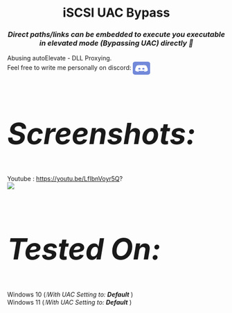 <h1 align="center">iSCSI UAC Bypass</h1>
<i><h3 align="center">Direct paths/links can be embedded to execute you executable in elevated mode (Bypassing UAC) directly 🔗</h3></i>
Abusing autoElevate - DLL Proxying.<br>
Feel free to write me personally on discord: <a href="https://discord.gg/MJjwryfX9B" target="blank"><img align="center" src="https://github.com/edent/SuperTinyIcons/blob/master/images/svg/discord.svg" alt="https://discord.com/invite/N52JqGb" height="30" width="40" /></a>

<h2 style="font-size:7vw" align="left"><i>Screenshots:</i></h2>

Youtube : https://youtu.be/LfIbnVoyr5Q? <br>
[<img src="https://i.ytimg.com/vi/LfIbnVoyr5Q/maxresdefault.jpg" width="50%">](https://www.youtube.com/watch?v=LfIbnVoyr5Q)

<h2 style="font-size:7vw" align="left"><i>Tested On:</i></h2>
Windows 10 (<i>❕With UAC Setting to: <b>Default</b></i> ) </br>
Windows 11 (<i>❕With UAC Setting to: <b>Default</b></i> )</br>
